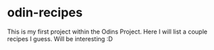 # odin-recipes
This is my first project within the Odins Project. Here I will list 
a couple recipes I guess. Will be interesting :D